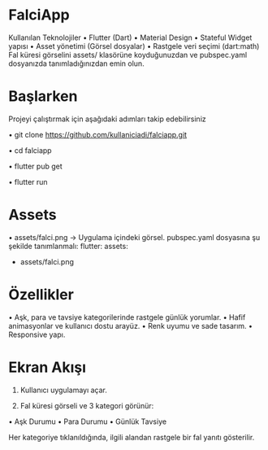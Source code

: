 # FalciApp
 Kullanılan Teknolojiler
	•	Flutter (Dart)
	•	Material Design
	•	Stateful Widget yapısı
	•	Asset yönetimi (Görsel dosyalar)
	•	Rastgele veri seçimi (dart:math)
Fal küresi görselini assets/ klasörüne koyduğunuzdan ve pubspec.yaml dosyanızda tanımladığınızdan emin olun.
 # Başlarken
 	 
   Projeyi çalıştırmak için aşağıdaki adımları takip edebilirsiniz

  • git clone https://github.com/kullaniciadi/falciapp.git

  • cd falciapp

  • flutter pub get

  • flutter run


# Assets
	
 •	assets/falci.png → Uygulama içindeki görsel.
pubspec.yaml dosyasına şu şekilde tanımlanmalı:
flutter:
  assets:
  
- assets/falci.png
 # Özellikler
 
 •	Aşk, para ve tavsiye kategorilerinde rastgele günlük yorumlar.
	•	Hafif animasyonlar ve kullanıcı dostu arayüz.
	•	Renk uyumu ve sade tasarım.
	•	Responsive yapı.
# Ekran Akışı
 1.	Kullanıcı uygulamayı açar.
	
 2.	Fal küresi görseli ve 3 kategori görünür:
	
 •	 Aşk Durumu
 •	 Para Durumu
 •	Günlük Tavsiye
 
 Her kategoriye tıklanıldığında, ilgili alandan rastgele bir fal yanıtı gösterilir.
